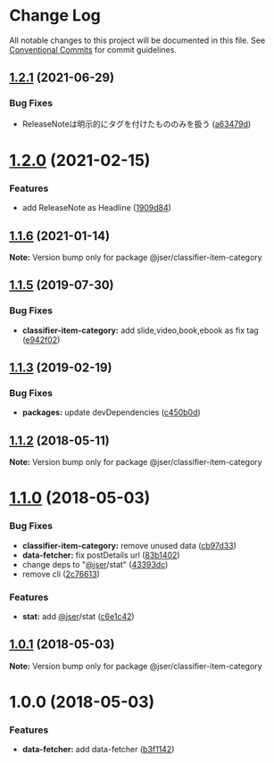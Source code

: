 # Change Log

All notable changes to this project will be documented in this file.
See [Conventional Commits](https://conventionalcommits.org) for commit guidelines.

## [1.2.1](https://github.com/jser/dataset/compare/v1.2.0...v1.2.1) (2021-06-29)


### Bug Fixes

* ReleaseNoteは明示的にタグを付けたもののみを扱う ([a63479d](https://github.com/jser/dataset/commit/a63479d9620969e271687ad112c380f0345c4661))





# [1.2.0](https://github.com/jser/dataset/compare/v1.1.6...v1.2.0) (2021-02-15)


### Features

* add ReleaseNote as Headline ([1909d84](https://github.com/jser/dataset/commit/1909d84aa649a2588bfa21a98c3117e7ffc744fa))





## [1.1.6](https://github.com/jser/dataset/compare/v1.1.5...v1.1.6) (2021-01-14)

**Note:** Version bump only for package @jser/classifier-item-category





<a name="1.1.5"></a>
## [1.1.5](https://github.com/jser/dataset/compare/v1.1.4...v1.1.5) (2019-07-30)


### Bug Fixes

* **classifier-item-category:** add slide,video,book,ebook as fix tag ([e942f02](https://github.com/jser/dataset/commit/e942f02))




<a name="1.1.3"></a>
## [1.1.3](https://github.com/jser/dataset/compare/v1.1.2...v1.1.3) (2019-02-19)


### Bug Fixes

* **packages:** update devDependencies ([c450b0d](https://github.com/jser/dataset/commit/c450b0d))




<a name="1.1.2"></a>
## [1.1.2](https://github.com/jser/dataset/compare/v1.1.1...v1.1.2) (2018-05-11)




**Note:** Version bump only for package @jser/classifier-item-category

<a name="1.1.0"></a>
# [1.1.0](https://github.com/jser/dataset/compare/v1.0.3...v1.1.0) (2018-05-03)


### Bug Fixes

* **classifier-item-category:** remove unused data ([cb97d33](https://github.com/jser/dataset/commit/cb97d33))
* **data-fetcher:** fix postDetails url ([83b1402](https://github.com/jser/dataset/commit/83b1402))
* change deps to "[@jser](https://github.com/jser)/stat" ([43393dc](https://github.com/jser/dataset/commit/43393dc))
* remove cli ([2c76613](https://github.com/jser/dataset/commit/2c76613))


### Features

* **stat:** add [@jser](https://github.com/jser)/stat ([c6e1c42](https://github.com/jser/dataset/commit/c6e1c42))




<a name="1.0.1"></a>
## [1.0.1](https://github.com/jser/dataset/compare/v1.0.0...v1.0.1) (2018-05-03)




**Note:** Version bump only for package @jser/classifier-item-category

<a name="1.0.0"></a>
# 1.0.0 (2018-05-03)


### Features

* **data-fetcher:** add data-fetcher ([b3f1142](https://github.com/jser/dataset/commit/b3f1142))
